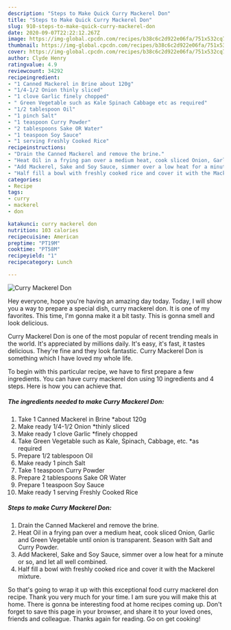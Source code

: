 ```yaml
---
description: "Steps to Make Quick Curry Mackerel Don"
title: "Steps to Make Quick Curry Mackerel Don"
slug: 910-steps-to-make-quick-curry-mackerel-don
date: 2020-09-07T22:22:12.267Z
image: https://img-global.cpcdn.com/recipes/b38c6c2d922e06fa/751x532cq70/curry-mackerel-don-recipe-main-photo.jpg
thumbnail: https://img-global.cpcdn.com/recipes/b38c6c2d922e06fa/751x532cq70/curry-mackerel-don-recipe-main-photo.jpg
cover: https://img-global.cpcdn.com/recipes/b38c6c2d922e06fa/751x532cq70/curry-mackerel-don-recipe-main-photo.jpg
author: Clyde Henry
ratingvalue: 4.9
reviewcount: 34292
recipeingredient:
- "1 Canned Mackerel in Brine about 120g"
- "1/4-1/2 Onion thinly sliced"
- "1 clove Garlic finely chopped"
- " Green Vegetable such as Kale Spinach Cabbage etc as required"
- "1/2 tablespoon Oil"
- "1 pinch Salt"
- "1 teaspoon Curry Powder"
- "2 tablespoons Sake OR Water"
- "1 teaspoon Soy Sauce"
- "1 serving Freshly Cooked Rice"
recipeinstructions:
- "Drain the Canned Mackerel and remove the brine."
- "Heat Oil in a frying pan over a medium heat, cook sliced Onion, Garlic and Green Vegetable until onion is transparent. Season with Salt and Curry Powder."
- "Add Mackerel, Sake and Soy Sauce, simmer over a low heat for a minute or so, and let all well combined."
- "Half fill a bowl with freshly cooked rice and cover it with the Mackerel mixture."
categories:
- Recipe
tags:
- curry
- mackerel
- don

katakunci: curry mackerel don 
nutrition: 103 calories
recipecuisine: American
preptime: "PT19M"
cooktime: "PT58M"
recipeyield: "1"
recipecategory: Lunch

---
```



![Curry Mackerel Don](https://img-global.cpcdn.com/recipes/b38c6c2d922e06fa/751x532cq70/curry-mackerel-don-recipe-main-photo.jpg)

Hey everyone, hope you're having an amazing day today. Today, I will show you a way to prepare a special dish, curry mackerel don. It is one of my favorites. This time, I'm gonna make it a bit tasty. This is gonna smell and look delicious.

Curry Mackerel Don is one of the most popular of recent trending meals in the world. It's appreciated by millions daily. It's easy, it's fast, it tastes delicious. They're fine and they look fantastic. Curry Mackerel Don is something which I have loved my whole life.




To begin with this particular recipe, we have to first prepare a few ingredients. You can have curry mackerel don using 10 ingredients and 4 steps. Here is how you can achieve that.

<!--inarticleads1-->

##### The ingredients needed to make Curry Mackerel Don:

1. Take 1 Canned Mackerel in Brine *about 120g
1. Make ready 1/4-1/2 Onion *thinly sliced
1. Make ready 1 clove Garlic *finely chopped
1. Take  Green Vegetable such as Kale, Spinach, Cabbage, etc. *as required
1. Prepare 1/2 tablespoon Oil
1. Make ready 1 pinch Salt
1. Take 1 teaspoon Curry Powder
1. Prepare 2 tablespoons Sake OR Water
1. Prepare 1 teaspoon Soy Sauce
1. Make ready 1 serving Freshly Cooked Rice




<!--inarticleads2-->

##### Steps to make Curry Mackerel Don:

1. Drain the Canned Mackerel and remove the brine.
1. Heat Oil in a frying pan over a medium heat, cook sliced Onion, Garlic and Green Vegetable until onion is transparent. Season with Salt and Curry Powder.
1. Add Mackerel, Sake and Soy Sauce, simmer over a low heat for a minute or so, and let all well combined.
1. Half fill a bowl with freshly cooked rice and cover it with the Mackerel mixture.




So that's going to wrap it up with this exceptional food curry mackerel don recipe. Thank you very much for your time. I am sure you will make this at home. There is gonna be interesting food at home recipes coming up. Don't forget to save this page in your browser, and share it to your loved ones, friends and colleague. Thanks again for reading. Go on get cooking!
